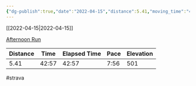 ```yaml
---
{"dg-publish":true,"date":"2022-04-15","distance":5.41,"moving_time":"42:57","elapsed_time":"42:57","pace":"7:56","total_elevation_gain":501,"url":"https://www.strava.com/activities/6987907741","permalink":"/01-personal/strava/2022-04-15-afternoon-run/","dgPassFrontmatter":true}
---
```



[[2022-04-15\|2022-04-15]]

[Afternoon Run](https://www.strava.com/activities/6987907741)

| Distance | Time  | Elapsed Time | Pace | Elevation |
| -------- | ----- | ------------ | ---- | --------- |
| 5.41     | 42:57 | 42:57        | 7:56 | 501       |




#strava
